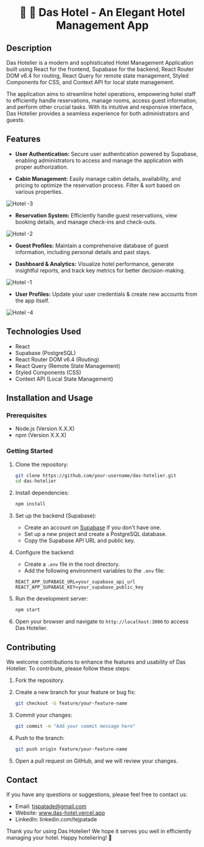 <div align="center">
  <h1>🏨 🚠 Das Hotel - An Elegant Hotel Management App</h1>
</div>

## Description

Das Hotelier is a modern and sophisticated Hotel Management Application built using React for the frontend, Supabase for the backend, React Router DOM v6.4 for routing, React Query for remote state management, Styled Components for CSS, and Context API for local state management.

The application aims to streamline hotel operations, empowering hotel staff to efficiently handle reservations, manage rooms, access guest information, and perform other crucial tasks. With its intuitive and responsive interface, Das Hotelier provides a seamless experience for both administrators and guests.

## Features

-   **User Authentication:** Secure user authentication powered by Supabase, enabling administrators to access and manage the application with proper authorization.

-   **Cabin Management:** Easily manage cabin details, availability, and pricing to optimize the reservation process. Filter & sort based on various properties.

![Hotel -3](https://github.com/Tejaspatade/das-hotel/assets/70337689/24d91559-00a0-4607-8383-7f8ca2587d02)

-   **Reservation System:** Efficiently handle guest reservations, view booking details, and manage check-ins and check-outs.

![Hotel -2](https://github.com/Tejaspatade/das-hotel/assets/70337689/7d50aaca-135a-4b81-99c5-41185de43293)

-   **Guest Profiles:** Maintain a comprehensive database of guest information, including personal details and past stays.

-   **Dashboard & Analytics:** Visualize hotel performance, generate insightful reports, and track key metrics for better decision-making.

![Hotel -1](https://github.com/Tejaspatade/das-hotel/assets/70337689/9af818d4-d197-4241-b79d-ff6a552e99a7)

-   **User Profiles:** Update your user credentials & create new accounts from the app itself.

![Hotel -4](https://github.com/Tejaspatade/das-hotel/assets/70337689/056b3ed5-b10d-4960-bfca-57610850413a)

## Technologies Used

-   React
-   Supabase (PostgreSQL)
-   React Router DOM v6.4 (Routing)
-   React Query (Remote State Management)
-   Styled Components (CSS)
-   Context API (Local State Management)

## Installation and Usage

### Prerequisites

-   Node.js (Version X.X.X)
-   npm (Version X.X.X)

### Getting Started

1. Clone the repository:

    ```bash
    git clone https://github.com/your-username/das-hotelier.git
    cd das-hotelier
    ```

2. Install dependencies:

    ```bash
    npm install
    ```

3. Set up the backend (Supabase):

    - Create an account on [Supabase](https://supabase.io/) if you don't have one.
    - Set up a new project and create a PostgreSQL database.
    - Copy the Supabase API URL and public key.

4. Configure the backend:

    - Create a `.env` file in the root directory.
    - Add the following environment variables to the `.env` file:

    ```env
    REACT_APP_SUPABASE_URL=your_supabase_api_url
    REACT_APP_SUPABASE_KEY=your_supabase_public_key
    ```

5. Run the development server:

    ```bash
    npm start
    ```

6. Open your browser and navigate to `http://localhost:3000` to access Das Hotelier.

## Contributing

We welcome contributions to enhance the features and usability of Das Hotelier. To contribute, please follow these steps:

1. Fork the repository.

2. Create a new branch for your feature or bug fix:

    ```bash
    git checkout -b feature/your-feature-name
    ```

3. Commit your changes:

    ```bash
    git commit -m "Add your commit message here"
    ```

4. Push to the branch:

    ```bash
    git push origin feature/your-feature-name
    ```

5. Open a pull request on GitHub, and we will review your changes.

## Contact

If you have any questions or suggestions, please feel free to contact us:

-   Email: tjspatade@gmail.com
-   Website: www.das-hotel.vercel.app
-   LinkedIn: linkedin.com/tejpatade

Thank you for using Das Hotelier! We hope it serves you well in efficiently managing your hotel. Happy hoteliering! 🏨
